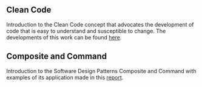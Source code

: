 ## Clean Code

Introduction to the Clean Code concept that advocates the development of code that is easy to understand and susceptible to change. The developments of this work can be found [here](./Clean-Code).

## Composite and Command

Introduction to the Software Design Patterns Composite and Command with examples of its application made in this [report](./Composite-Command/Composite_Command.pdf).
